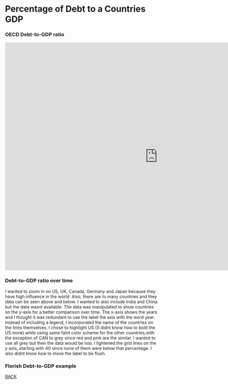 # Percentage of Debt to a Countries GDP

### OECD Debt-to-GDP ratio
<iframe src="https://data.oecd.org/chart/6gMl" width="1000" height="750" style="border: 0" mozallowfullscreen="true" webkitallowfullscreen="true" allowfullscreen="true"><a href="https://data.oecd.org/chart/6gMl" target="_blank">OECD Chart: General government debt, Total, % of GDP, Annual, 2019</a></iframe>

### Debt-to-GDP ratio over time
<div class="flourish-embed flourish-chart" data-src="visualisation/5290969"><script src="https://public.flourish.studio/resources/embed.js"></script></div>

I wanted to zoom in on US, UK, Canada, Germany and Japan because they have high influence in the world. Also, there are to many countries and they data can be seen above and below. I wanted to also include India and China but the data wasnt available. The data was manipulated to show countries on the y-axis for a better comparison over time. The x-axis shows the years and I thought it was redundant to use the label the axis with the word year. Instead of including a legend, I incorporated the name of the countries on the lines themselves. I chose to highlight US ((I didnt know how to bold the US more) while using same faint color scheme for the other countries,with the exception of CAN to grey since red and pink are the similar.  I wanted to use all grey but then the data would be lost. I lightened the grid lines on the y axis, starting with 40 since none of them were below that percentage. I also didnt know how to move the label to be flush. 

### Florish Debt-to-GDP example

<div class="flourish-embed flourish-chart" data-src="visualisation/5290511"><script src="https://public.flourish.studio/resources/embed.js"></script></div>


[BACK](/README.md)
